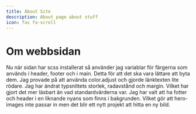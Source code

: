```yaml
---
title: About Site
description: About page about stuff
icon: fas fa-scroll
---
```


Om webbsidan
====

Nu när sidan har scss installerat så använder jag variablar för färgerna som används i header, footer och i main. Detta för att det ska vara lättare att byta dem. 
Jag provade på att använda color.adjust och gjorde länktexten lite rödare. Jag har ändrat typsnittets storlek, radavstånd och margin. Vilket har gjort det mer läsbart än vad standardvärderna var. 
Jag har valt att ha fotter och header i en liknande nyans som finns i bakgrunden. Vilket gör att hero-images inte passar in men det blir ett nytt projekt att hitta en ny bild. 
